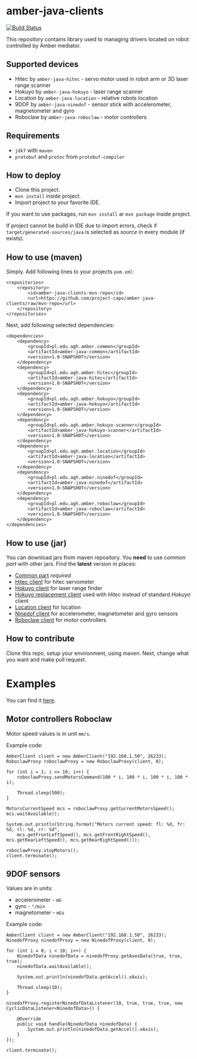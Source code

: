 amber-java-clients
==================

[![Build Status](https://travis-ci.org/project-capo/amber-java-clients.svg?branch=master)](https://travis-ci.org/project-capo/amber-java-clients)

This repository contains library used to managing drivers located on robot controlled by Amber mediator.

Supported devices
-----------------

* Hitec by `amber-java-hitec` - servo motor used in robot arm or 3D laser range scanner
* Hokuyo by `amber-java-hokuyo` - laser range scanner
* Location by `amber-java-location` - relative robots location  
* 9DOF by `amber-java-ninedof` - sensor stick with accelerometer, magnetometer and gyro
* Roboclaw by `amber-java-roboclaw` - motor controllers

Requirements
------------

* `jdk7` with `maven`
* `protobuf` and `protoc` from `protobuf-compiler`

How to deploy
-------------

* Clone this project.
* `mvn install` inside project.
* Import project to your favorite IDE.

If you want to use packages, run `mvn install` ar `mvn package` inside project.

If project cannot be build in IDE due to import errors, check if `target/generated-sources/java` is selected as *source* in every module (if exists).

How to use (maven)
------------------

Simply. Add following lines to your projects `pom.xml`:

    <repositories>
        <repository>
            <id>amber-java-clients-mvn-repo</id>
            <url>https://github.com/project-capo/amber-java-clients/raw/mvn-repo</url>
        </repository>
    </repositories>

Next, add following selected dependencies:

    <dependencies>
        <dependency>
            <groupId>pl.edu.agh.amber.common</groupId>
            <artifactId>amber-java-common</artifactId>
            <version>1.0-SNAPSHOT</version>
        </dependency>
        <dependency>
            <groupId>pl.edu.agh.amber.hitec</groupId>
            <artifactId>amber-java-hitec</artifactId>
            <version>1.0-SNAPSHOT</version>
        </dependency>
        <dependency>
            <groupId>pl.edu.agh.amber.hokuyo</groupId>
            <artifactId>amber-java-hokuyo</artifactId>
            <version>1.0-SNAPSHOT</version>
        </dependency>
        <dependency>
            <groupId>pl.edu.agh.amber.hokuyo-scanner</groupId>
            <artifactId>amber-java-hokuyo-scanner</artifactId>
            <version>1.0-SNAPSHOT</version>
        </dependency>
        <dependency>
            <groupId>pl.edu.agh.amber.location</groupId>
            <artifactId>amber-java-location</artifactId>
            <version>1.0-SNAPSHOT</version>
        </dependency>
        <dependency>
            <groupId>pl.edu.agh.amber.ninedof</groupId>
            <artifactId>amber-java-ninedof</artifactId>
            <version>1.0-SNAPSHOT</version>
        </dependency>
        <dependency>
            <groupId>pl.edu.agh.amber.roboclaw</groupId>
            <artifactId>amber-java-roboclaw</artifactId>
            <version>1.0-SNAPSHOT</version>
        </dependency>
    </dependencies>

How to use (jar)
----------------

You can download jars from maven repository. You **need** to use *common part* with other jars. Find the **latest** version in places:

 * [Common part](https://github.com/project-capo/amber-java-clients/tree/mvn-repo/pl/edu/agh/amber/common/amber-java-common/1.0-SNAPSHOT "Common part") *required*
 * [Hitec client](https://github.com/project-capo/amber-java-clients/tree/mvn-repo/pl/edu/agh/amber/hitec/amber-java-hitec/1.0-SNAPSHOT "Hitec client") for hitec servometer
 * [Hokuyo client](https://github.com/project-capo/amber-java-clients/tree/mvn-repo/pl/edu/agh/amber/hokuyo/amber-java-hokuyo/1.0-SNAPSHOT "Hokuyo client") for laser range finder
  * [Hokuyo replacement client](https://github.com/project-capo/amber-java-clients/tree/mvn-repo/pl/edu/agh/amber/hokuyo-scanner/amber-java-hokuyo-scanner/1.0-SNAPSHOT "Hokuyo replacement client") used with *Hitec* instead of standard *Hokuyo* client
 * [Location client](https://github.com/project-capo/amber-java-clients/tree/mvn-repo/pl/edu/agh/amber/location/amber-java-location/1.0-SNAPSHOT "Location client") for location
 * [Ninedof client](https://github.com/project-capo/amber-java-clients/tree/mvn-repo/pl/edu/agh/amber/ninedof/amber-java-ninedof/1.0-SNAPSHOT "Ninedof client") for accelerometer, magnetometer and gyro sensors
 * [Roboclaw client](https://github.com/project-capo/amber-java-clients/tree/mvn-repo/pl/edu/agh/amber/roboclaw/amber-java-roboclaw/1.0-SNAPSHOT "Roboclaw client") for motor controllers

How to contribute
-----------------

Clone this repo, setup your environment, using maven. Next, change what you want and make pull request.

Examples
========

You can find it [here](https://github.com/dev-amber/amber-java-clients/tree/master/amber-java-examples/src/main/java).

Motor controllers Roboclaw
--------------------------

Motor speed values is in unit `mm/s`.

Example code:

    AmberClient client = new AmberClient("192.168.1.50", 26233);
    RoboclawProxy roboclawProxy = new RoboclawProxy(client, 0);
    
    for (int i = 1; i <= 10; i++) {
        roboclawProxy.sendMotorsCommand(100 * i, 100 * i, 100 * i, 100 * i);
        
        Thread.sleep(500);
    }
    
    MotorsCurrentSpeed mcs = roboclawProxy.getCurrentMotorsSpeed();
    mcs.waitAvailable();
    
    System.out.println(String.format("Motors current speed: fl: %d, fr: %d, rl: %d, rr: %d",
        mcs.getFrontLeftSpeed(), mcs.getFrontRightSpeed(), mcs.getRearLeftSpeed(), mcs.getRearRightSpeed()));
    
    roboclawProxy.stopMotors();
    client.terminate();

9DOF sensors
------------

Values are in units:

* accelerometer - `mG`
* gyro - `°/min`
* magnetometer - `mGs`

Example code:

    AmberClient client = new AmberClient("192.168.1.50", 26233);
    NinedofProxy ninedofProxy = new NinedofProxy(client, 0);
    
    for (int i = 0; i < 10; i++) {
        NinedofData ninedofData = ninedofProxy.getAxesData(true, true, true);
        ninedofData.waitAvailable();
        
        System.out.println(ninedofData.getAccel().xAxis);
        
        Thread.sleep(10);
    }
    
    ninedofProxy.registerNinedofDataListener(10, true, true, true, new CyclicDataListener<NinedofData>() {
    
        @Override
        public void handle(NinedofData ninedofData) {
            System.out.println(ninedofData.getAccel().xAxis);
        }
    });
    
    client.terminate();
